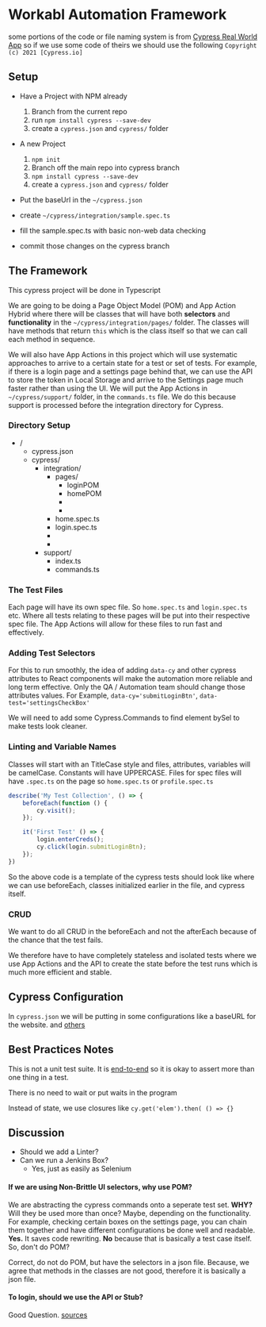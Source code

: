 # Workabl Automation Framework

some portions of the code or file naming system is from
[Cypress Real World App](https://github.com/cypress-io/cypress-realworld-app)
so if we use some code of theirs we should use the following
`Copyright (c) 2021 [Cypress.io]`


## Setup

- Have a Project with NPM already
	1. Branch from the current repo
	1. run `npm install cypress --save-dev`
	1. create a `cypress.json` and `cypress/` folder
- A new Project
	1. `npm init`
	1. Branch off the main repo into cypress branch
	1. `npm install cypress --save-dev`
	1. create a `cypress.json` and `cypress/` folder

- Put the baseUrl in the `~/cypress.json`
- create `~/cypress/integration/sample.spec.ts`
- fill the sample.spec.ts with basic non-web data checking
- commit those changes on the cypress branch


## The Framework

This cypress project will be done in Typescript

We are going to be doing a Page Object Model (POM) and App Action Hybrid
where there will be classes that will have both 
__selectors__ and __functionality__ 
in the `~/cypress/integration/pages/` folder.
The classes will have methods that return `this`
which is the class itself so that we can call
each method in sequence.

We will also have App Actions in this project
which will use systematic approaches to arrive
to a certain state for a test or set of tests.
For example, if there is a login page and a settings
page behind that, we can use the API to store
the token in Local Storage and arrive to the
Settings page much faster rather than using the UI.
We will put the App Actions in `~/cypress/support/` folder,
in the `commands.ts` file. We do this because support
is processed before the integration directory for Cypress.

### Directory Setup

- /
	- cypress.json
	- cypress/
		- integration/
			- pages/
				- loginPOM
				- homePOM
				- 
				- 
			- home.spec.ts
			- login.spec.ts
			- 
			- 
		- support/
			- index.ts
			- commands.ts


### The Test Files

Each page will have its own spec file. So
`home.spec.ts` and `login.spec.ts` etc.
Where all tests relating to these pages will
be put into their respective spec file.
The App Actions will allow for these files
to run fast and effectively.

### Adding Test Selectors

For this to run smoothly, the idea of adding
`data-cy` and other cypress attributes
to React components will make the automation
more reliable and long term effective. 
Only the QA / Automation team should change 
those attributes values.
For Example, `data-cy='submitLoginBtn'`,
`data-test='settingsCheckBox'`

We will need to add some Cypress.Commands
to find element bySel to make tests 
look cleaner.

### Linting and Variable Names

Classes will start with an TitleCase style
and files, attributes, variables will be camelCase.
Constants will have UPPERCASE. 
Files for spec files will have `.spec.ts` on the page
so `home.spec.ts` or `profile.spec.ts`

```typescript
describe('My Test Collection', () => {
	beforeEach(function () {
		cy.visit();
	});

	it('First Test' () => {
		login.enterCreds();
		cy.click(login.submitLoginBtn);
	});
})
```

So the above code is a template of the 
cypress tests should look like where
we can use beforeEach, classes initialized
earlier in the file, and cypress itself. 

### CRUD

We want to do all CRUD in the beforeEach
and not the afterEach because of the 
chance that the test fails.

We therefore have to have completely stateless
and isolated tests where we use App Actions
and the API to create the state before
the test runs which is much more efficient and stable.

## Cypress Configuration

In `cypress.json` we will be putting in some 
configurations like a baseURL for the website.
and [others](https://docs.cypress.io/guides/references/configuration#cypress-json)



## Best Practices Notes

This is not a unit test suite. It is [end-to-end](https://docs.cypress.io/guides/references/best-practices#Creating-tiny-tests-with-a-single-assertion)
so it is okay to assert more than one thing
in a test.

There is no need to wait or put waits in the program

Instead of state, we use closures like `cy.get('elem').then( () => {}`

## Discussion

- Should we add a Linter?
- Can we run a Jenkins Box?
    - Yes, just as easily as Selenium

#### If we are using Non-Brittle UI selectors, why use POM?

We are abstracting the cypress commands onto a
seperate test set. 
__WHY?__ 
Will they be used more than once?
Maybe, depending on the functionality.
For example, checking certain boxes on the 
settings page, you can chain them together
and have different configurations be done well
and readable. __Yes.__ It saves code rewriting. 
__No__ because that is basically a test case itself.
So, don't do POM? 

Correct, do not do POM, but have the selectors 
in a json file. Because, we agree that methods in
the classes are not good, therefore it is basically
a json file. 

#### To login, should we use the API or Stub?

Good Question. [sources](https://docs.cypress.io/api/commands/stub)

